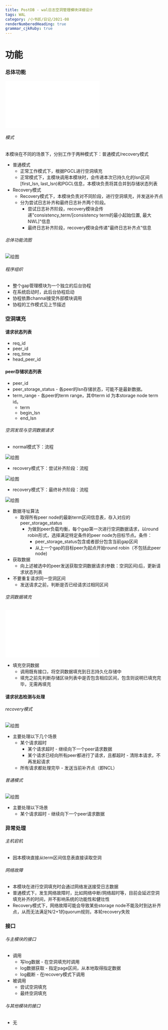 ```yaml
---
title: PostDB - wal日志空洞管理模块详细设计
tags: WAL 
category: /小书匠/日记/2021-08
renderNumberedHeading: true
grammar_cjkRuby: true
---
```



# 功能
### 总体功能

![绘图](./attachments/1626283921116.drawio.html)

###### 模式
本模块在不同的场景下，分别工作于两种模式下：普通模式/recovery模式
- 普通模式
	- 正常工作模式下，根据PGCL进行空洞填充
	- 正常模式下，主模块调用本模块时，会传递本次已持久化的lsn区间[first_lsn, last_lsn)和PGCL信息，本模块负责将其合并到存储状态列表
- Recovery模式
	- Recovery模式下，本模块负责对不同阶段，进行空洞填充，并发送补齐点
	- 分为尝试日志补齐和最终日志补齐两个阶段。
		- 尝试日志补齐阶段，recovery模块会传递"consistency_term/[consistency term的最小起始位置, 最大NWL]"信息
		- 最终日志补齐阶段，recovery模块会传递"最终日志补齐点“信息
###### 总体功能流图

![绘图](./attachments/1629356917623.drawio.svg)

###### 程序组织
- 整个gap管理模块为一个独立的后台协程
- 在系统启动时，此后台协程启动
- 协程依靠channal接受外部模块调用
- 协程的工作模式见上节描述

### 空洞填充
#### 请求状态列表
- req_id
- peer_id
- req_time
- head_peer_id

#### peer存储状态列表
- peer_id
- peer_storage_status - 各peer的lsn存储状态，可能不是最新数据。
- term_range - 各peer的term range，其中term id 为本storage node term id。
	- term
	- begin_lsn
	- end_lsn

###### 空洞发现与空洞数据请求
- normal模式下：流程

![绘图](./attachments/1630163366297.drawio.svg)

- recovery模式下：尝试补齐阶段：流程

![绘图](./attachments/1629428465960.drawio.svg)

- recovery模式下：最终补齐阶段：流程

![绘图](./attachments/1629686639906.drawio.svg)

- 数据寻址算法
  - 取得所有peer node的最新term区间信息表，存入对应的peer_storage_status
	- 为做到peer负载均衡，每个gap第一次进行空洞数据请求，以round robin形式，选择满足特定条件的peer node为目标节点。条件：
		- peer_storage_status包含或者部分包含当前gap区间
		- 从上一个gap的目标peer为起点开始round robin（不包括此peer node)
- 获取数据
	- 向上述被选中的peer发送获取空洞数据请求(参数：空洞区间)后，更新请求状态列表
- 不要重复请求同一空洞区间
	- 发送请求之前，判断是否已经请求过相同区间

###### 空洞数据填充

![绘图](./attachments/1627887572129.drawio.html)

- 填充空洞数据
	- 调用既有接口，将空洞数据填充到日志持久化存储中
	- 填充之前先判断存储区块列表中是否包含相应区间，包含则说明已填充完毕，无需再填充

#### 请求状态检测与处理
###### recovery模式

![绘图](./attachments/1629682848099.drawio.svg)

- 主要处理以下几个场景
	- 某个请求超时
	  - 某个请求超时 - 继续向下一个peer请求数据
	  - 某个请求已经向所有peer都进行了请求，且都超时 - 清除本请求，不再发起请求
	- 所有请求都处理完毕 - 发送当前补齐点（即NCL）

###### 普通模式

![绘图](./attachments/1629432112010.drawio.svg)

- 主要处理以下场景
	- 某个请求超时 - 继续向下一个peer请求数据



### 异常处理
###### 主机宕机
- 因本模块直接从term区间信息表直接读取空洞

###### 网络故障
- 本模块在进行空洞填充时会通过网络发送接受日志数据
- 普通模式下，发生网络故障时，比如网络中断/网络超时等，目前会延迟空洞填充补齐的时间，并不影响系统的功能性和健壮性
- Recovery模式下，网络故障可能会导致某些storage node不能及时到达补齐点，从而无法满足N/2+1的quorum规则，本轮recovery失败

### 接口
###### 与主模块的接口
- 调用
	- 写log数据 - 在空洞填充时调用
	- log数据获取 - 指定page区间，从本地取得指定数据
	- log截断 - 在recovery模式下调用
- 被调用
	- 尝试空洞填充
	- 最终空洞填充

###### 与其他模块的接口
- 无

